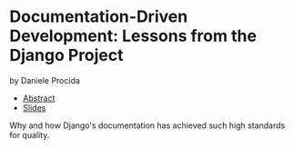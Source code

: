 # Documentation-Driven Development: Lessons from the Django Project
by Daniele Procida

- [Abstract](https://us.pycon.org/2016/schedule/presentation/2089/)
- [Slides](https://speakerdeck.com/evildmp/documentation-driven-development)

Why and how Django's documentation has achieved such high standards for quality.
